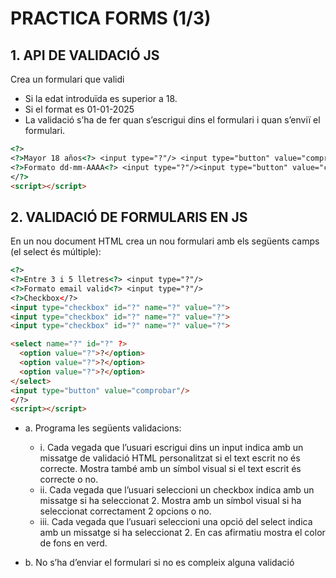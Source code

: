 # PRACTICA FORMS (1/3)

## 1. API DE VALIDACIÓ JS

Crea un formulari que validi
 - Si la edat introduïda es superior a 18. 
 - Si el format es 01-01-2025
 - La validació s’ha de fer quan s’escrigui dins el formulari i quan s’enviï el formulari. 

```html
<?>
<?>Mayor 18 años<?> <input type="?"/> <input type="button" value="comprobar"/>
<?>Formato dd-mm-AAAA<?> <input type="?"/><input type="button" value="comprobar"/>
</?>
<script></script>
```

## 2. VALIDACIÓ DE FORMULARIS EN JS

En un nou document HTML crea un nou formulari amb els següents camps (el select és múltiple):

```html
<?>
<?>Entre 3 i 5 lletres<?> <input type="?"/> 
<?>Formato email valid<?> <input type="?"/>
<?>Checkbox</?> 
<input type="checkbox" id="?" name="?" value="?">
<input type="checkbox" id="?" name="?" value="?">
<input type="checkbox" id="?" name="?" value="?">

<select name="?" id="?" ?>
  <option value="?">?</option>
  <option value="?">?</option>
  <option value="?">?</option>
</select>
<input type="button" value="comprobar"/>
</?>
<script></script>
```

- a. Programa les següents validacions:
  - i. Cada vegada que l’usuari escrigui dins un input indica amb un missatge de validació HTML personalitzat si el text escrit no és correcte. Mostra també amb un símbol visual si el text escrit és correcte o no.
  - ii. Cada vegada que l’usuari seleccioni un checkbox indica amb un missatge si ha seleccionat 2. Mostra amb un símbol visual si ha seleccionat correctament 2 opcions o no.
  - iii. Cada vegada que l’usuari seleccioni una opció del select indica amb un missatge si
ha seleccionat 2. En cas afirmatiu mostra el color de fons en verd.

- b. No s’ha d’enviar el formulari si no es compleix alguna validació
